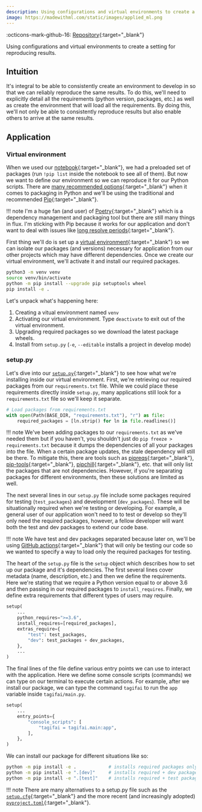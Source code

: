 ```yaml
---
description: Using configurations and virtual environments to create a setting for reproducing results.
image: https://madewithml.com/static/images/applied_ml.png
---
```


:octicons-mark-github-16: [Repository](https://github.com/GokuMohandas/applied-ml){:target="_blank"}

Using configurations and virtual environments to create a setting for reproducing results.

## Intuition

It's integral to be able to consistently create an environment to develop in so that we can reliably reproduce the same results. To do this, we'll need to explicitly detail all the requirements (python version, packages, etc.) as well as create the environment that will load all the requirements. By doing this, we'll not only be able to consistently reproduce results but also enable others to arrive at the same results.

## Application

### Virtual environment

When we used our [notebook](https://colab.research.google.com/github/GokuMohandas/applied-ml/blob/main/notebooks/tagifai.ipynb){:target="_blank"}, we had a preloaded set of packages (run `!pip list` inside the notebook to see all of them). But now we want to define our environment so we can reproduce it for our Python scripts. There are [many recommended options](https://packaging.python.org/guides/tool-recommendations/){:target="_blank"} when it comes to packaging in Python and we'll be using the traditional and recommended [Pip](https://pip.pypa.io/en/stable/){:target="_blank"}.

!!! note
    I'm a huge fan (and user) of [Poetry](https://python-poetry.org/){:target="_blank"} which is a dependency management and packaging tool but there are still many things in flux. I'm sticking with Pip because it works for our application and don't want to deal with issues like [long resolve periods](https://github.com/python-poetry/poetry/issues/2094){:target="_blank"}.

First thing we'll do is set up a [virtual environment](https://docs.python.org/3/library/venv.html){:target="_blank"} so we can isolate our packages (and versions) necessary for application from our other projects which may have different dependencies. Once we create our virtual environment, we'll activate it and install our required packages.

```bash linenums="1"
python3 -m venv venv
source venv/bin/activate
python -m pip install --upgrade pip setuptools wheel
pip install -e .
```

Let's unpack what's happening here:

1. Creating a vitual environment named `venv`
2. Activating our virtual environment. Type `deactivate` to exit out of the virtual environment.
3. Upgrading required packages so we download the latest package wheels.
4. Install from `setup.py` (`-e`, `--editable` installs a project in develop mode)

### setup.py

Let's dive into our [`setup.py`](https://github.com/GokuMohandas/applied-ml/blob/main/setup.py){:target="_blank"} to see how what we're installing inside our virtual environment. First, we're retrieving our required packages from our `requirements.txt` file. While we could place these requirements directly inside `setup.py`, many applications still look for a `requirements.txt` file so we'll keep it separate.
```python linenums="10"
# Load packages from requirements.txt
with open(Path(BASE_DIR, "requirements.txt"), "r") as file:
    required_packages = [ln.strip() for ln in file.readlines()]
```

!!! note
    We've been adding packages to our `requirements.txt` as we've needed them but if you haven't, you shouldn't just do `pip freeze > requirements.txt` because it dumps the dependencies of all your packages into the file. When a certain package updates, the stale dependency will still be there. To mitigate this, there are tools such as [pipreqs](https://github.com/bndr/pipreqs){:target="_blank"}, [pip-tools](https://github.com/jazzband/pip-tools){:target="_blank"}, [pipchill](https://github.com/rbanffy/pip-chill){:target="_blank"}, etc. that will only list the packages that are not dependencies. However, if you're separating packages for different environments, then these solutions are limited as well.

The next several lines in our `setup.py` file include some packages required for testing (`test_packages`) and development (`dev_packages`). These will be situationally required when we're testing or developing. For example, a general user of our application won't need to to test or develop so they'll only need the required packages, however, a fellow developer will want both the test and dev packages to extend our code base.

!!! note
    We have test and dev packages separated because later on, we'll be using [GitHub actions](https://github.com/features/actions){:target="_blank"} that will only be testing our code so we wanted to specify a way to load only the required packages for testing.

The heart of the `setup.py` file is the `setup` object which describes how to set up our package and it's dependencies. The first several lines cover metadata (name, description, etc.) and then we define the requirements. Here we're stating that we require a Python version equal to or above 3.6 and then passing in our required packages to `install_requires`. Finally, we define extra requirements that different types of users may require.

```python linenums="53"
setup(
    ...
    python_requires=">=3.6",
    install_requires=[required_packages],
    extras_require={
        "test": test_packages,
        "dev": test_packages + dev_packages,
    },
    ...
)
```

The final lines of the file define various entry points we can use to interact with the application. Here we define some console scripts (commands) we can type on our terminal to execute certain actions. For example, after we install our package, we can type the command `tagifai` to run the `app` variable inside `tagifai/main.py`.

```python linenums="59"
setup(
    ...
    entry_points={
        "console_scripts": [
            "tagifai = tagifai.main:app",
        ],
    },
)
```

We can install our package for different situations like so:
```bash
python -m pip install -e .            # installs required packages only
python -m pip install -e ".[dev]"     # installs required + dev packages
python -m pip install -e ".[test]"    # installs required + test packages
```

!!! note
    There are many alternatives to a setup.py file such as the [`setup.cfg`](https://docs.python.org/3/distutils/configfile.html){:target="_blank"} and the more recent (and increasingly adopted) [`pyproject.toml`](https://github.com/GokuMohandas/applied-ml/blob/main/pyproject.toml){:target="_blank"}.